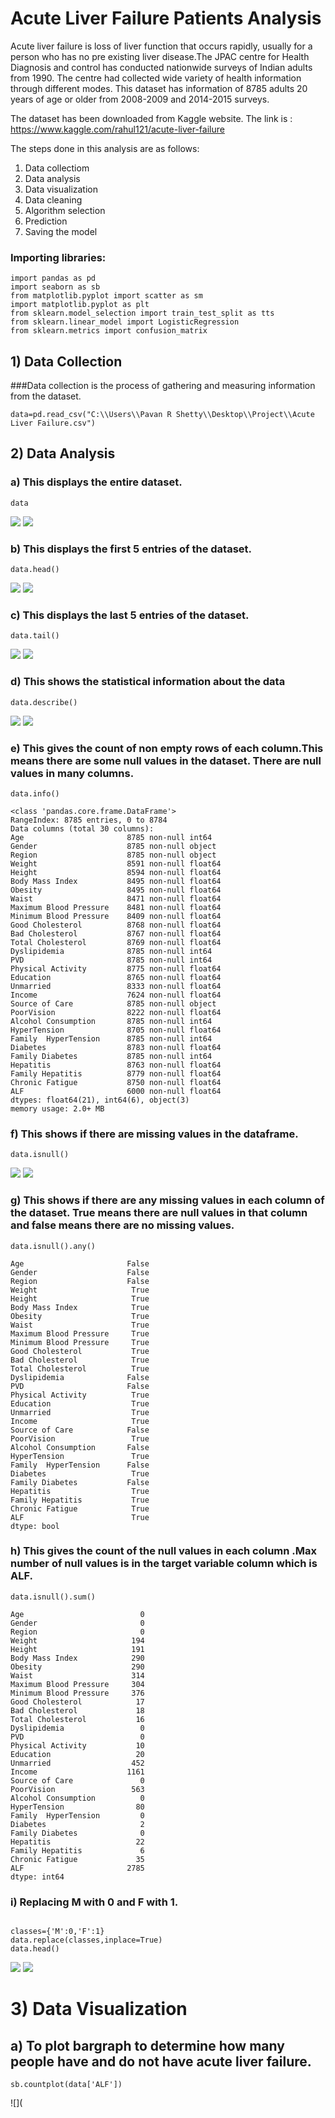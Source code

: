 # Acute Liver Failure Patients Analysis
Acute liver failure is loss of liver function that occurs rapidly, usually for a person who has no pre existing liver disease.The JPAC centre for Health Diagnosis and control has conducted nationwide surveys of Indian adults from 1990. The centre had collected wide variety of health information through different modes. This dataset has information of 8785 adults 20 years of age or older from 2008-2009 and 2014-2015 surveys.

The dataset has been downloaded from Kaggle website. The link is :
https://www.kaggle.com/rahul121/acute-liver-failure

The steps done in this analysis are as follows:
1) Data collectiom
2) Data analysis
3) Data visualization
4) Data cleaning
5) Algorithm selection
6) Prediction
7) Saving the model

### Importing libraries:
```
import pandas as pd
import seaborn as sb
from matplotlib.pyplot import scatter as sm
import matplotlib.pyplot as plt
from sklearn.model_selection import train_test_split as tts
from sklearn.linear_model import LogisticRegression
from sklearn.metrics import confusion_matrix

```

## 1) Data Collection
###Data collection is the process of gathering and measuring information from the dataset.
```
data=pd.read_csv("C:\\Users\\Pavan R Shetty\\Desktop\\Project\\Acute Liver Failure.csv")
```
## 2) Data Analysis

### a) This displays the entire dataset.
```
data       
```

![](Internship/Data.png)
![](Internship/Data1.png)

### b) This displays the first 5 entries of the dataset.
```
data.head()
```

![](Internship/head.png)
![](Internship/head1.png)

### c) This displays the last 5 entries of the dataset.
```
data.tail()
```

![](Internship/tail.png)
![](Internship/tail1.png)

### d) This shows the statistical information about the data
```
data.describe()
```

![](Internship/describe.png)
![](Internship/describe1.png)

### e) This gives the count of non empty rows of each column.This means there are some null values in the dataset. There are null values in many columns.
```
data.info()

<class 'pandas.core.frame.DataFrame'>
RangeIndex: 8785 entries, 0 to 8784
Data columns (total 30 columns):
Age                       8785 non-null int64
Gender                    8785 non-null object
Region                    8785 non-null object
Weight                    8591 non-null float64
Height                    8594 non-null float64
Body Mass Index           8495 non-null float64
Obesity                   8495 non-null float64
Waist                     8471 non-null float64
Maximum Blood Pressure    8481 non-null float64
Minimum Blood Pressure    8409 non-null float64
Good Cholesterol          8768 non-null float64
Bad Cholesterol           8767 non-null float64
Total Cholesterol         8769 non-null float64
Dyslipidemia              8785 non-null int64
PVD                       8785 non-null int64
Physical Activity         8775 non-null float64
Education                 8765 non-null float64
Unmarried                 8333 non-null float64
Income                    7624 non-null float64
Source of Care            8785 non-null object
PoorVision                8222 non-null float64
Alcohol Consumption       8785 non-null int64
HyperTension              8705 non-null float64
Family  HyperTension      8785 non-null int64
Diabetes                  8783 non-null float64
Family Diabetes           8785 non-null int64
Hepatitis                 8763 non-null float64
Family Hepatitis          8779 non-null float64
Chronic Fatigue           8750 non-null float64
ALF                       6000 non-null float64
dtypes: float64(21), int64(6), object(3)
memory usage: 2.0+ MB
``` 

### f) This shows if there are missing values in the dataframe.
```
data.isnull()
```

![](Internship/isull.png)
![](Internship/isnull1.png)

### g) This shows if there are any missing values in each column of the dataset. True means there are null values in that column and false means there are no missing values.
```
data.isnull().any()

Age                       False
Gender                    False
Region                    False
Weight                     True
Height                     True
Body Mass Index            True
Obesity                    True
Waist                      True
Maximum Blood Pressure     True
Minimum Blood Pressure     True
Good Cholesterol           True
Bad Cholesterol            True
Total Cholesterol          True
Dyslipidemia              False
PVD                       False
Physical Activity          True
Education                  True
Unmarried                  True
Income                     True
Source of Care            False
PoorVision                 True
Alcohol Consumption       False
HyperTension               True
Family  HyperTension      False
Diabetes                   True
Family Diabetes           False
Hepatitis                  True
Family Hepatitis           True
Chronic Fatigue            True
ALF                        True
dtype: bool
```

### h) This gives the count of the null values in each column .Max number of null values is in the target variable column which is ALF.
```
data.isnull().sum()

Age                          0
Gender                       0
Region                       0
Weight                     194
Height                     191
Body Mass Index            290
Obesity                    290
Waist                      314
Maximum Blood Pressure     304
Minimum Blood Pressure     376
Good Cholesterol            17
Bad Cholesterol             18
Total Cholesterol           16
Dyslipidemia                 0
PVD                          0
Physical Activity           10
Education                   20
Unmarried                  452
Income                    1161
Source of Care               0
PoorVision                 563
Alcohol Consumption          0
HyperTension                80
Family  HyperTension         0
Diabetes                     2
Family Diabetes              0
Hepatitis                   22
Family Hepatitis             6
Chronic Fatigue             35
ALF                       2785
dtype: int64

```

### i) Replacing M with 0 and F with 1.
```

classes={'M':0,'F':1}
data.replace(classes,inplace=True)
data.head()

```

![](Internship/secondhead.png)
![](Internship/secondhead1.png)

# 3) Data Visualization

## a) To plot bargraph to determine how many people have and do not have acute liver failure.
```
sb.countplot(data['ALF'])
```
![](


